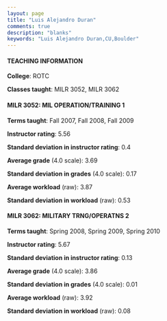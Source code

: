 ```yaml
---
layout: page
title: "Luis Alejandro Duran" 
comments: true
description: "blanks"
keywords: "Luis Alejandro Duran,CU,Boulder"
---
```

<head>
<script src="https://ajax.googleapis.com/ajax/libs/jquery/2.1.3/jquery.min.js"></script>
<script src="https://dl.dropboxusercontent.com/s/pc42nxpaw1ea4o9/highcharts.js?dl=0"></script>
<!-- <script src="../assets/js/highcharts.js"></script> -->
<style type="text/css">@font-face {
	font-family: "Bebas Neue";
	src: url(https://www.filehosting.org/file/details/544349/BebasNeue Regular.otf) format("opentype");
	}
	h1.Bebas { 
		font-family: "Bebas Neue", Verdana, Tahoma;
	}
</style>
</head>
	   
#### TEACHING INFORMATION

**College**: ROTC

**Classes taught**: MILR 3052, MILR 3062

#### MILR 3052: MIL OPERATION/TRAINING 1

**Terms taught**: Fall 2007, Fall 2008, Fall 2009

**Instructor rating**: 5.56

**Standard deviation in instructor rating**: 0.4

**Average grade** (4.0 scale): 3.69

**Standard deviation in grades** (4.0 scale): 0.17

**Average workload** (raw): 3.87

**Standard deviation in workload** (raw): 0.53

#### MILR 3062: MILITARY TRNG/OPERATNS 2

**Terms taught**: Spring 2008, Spring 2009, Spring 2010

**Instructor rating**: 5.67

**Standard deviation in instructor rating**: 0.13

**Average grade** (4.0 scale): 3.86

**Standard deviation in grades** (4.0 scale): 0.01

**Average workload** (raw): 3.92

**Standard deviation in workload** (raw): 0.08

